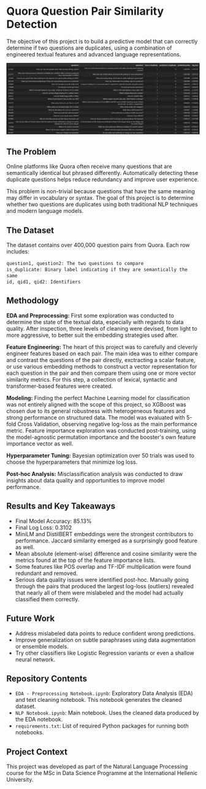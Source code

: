 # Quora Question Pair Similarity Detection

The objective of this project is to build a predictive model that can correctly determine if two questions are duplicates, using a combination of engineered textual features and advanced language representations.

![Visual](./images/nlp_visual.png)

## The Problem

Online platforms like Quora often receive many questions that are semantically identical but phrased differently. Automatically detecting these duplicate questions helps reduce redundancy and improve user experience.

This problem is non-trivial because questions that have the same meaning may differ in vocabulary or syntax. The goal of this project is to determine whether two questions are duplicates using both traditional NLP techniques and modern language models.

## The Dataset

The dataset contains over 400,000 question pairs from Quora. Each row includes:

    question1, question2: The two questions to compare
    is_duplicate: Binary label indicating if they are semantically the same
    id, qid1, qid2: Identifiers

## Methodology

**EDA and Preprocessing:** 
First some exploration was conducted to determine the state of the textual data, especially with regards to data quality. After inspection, three levels of cleaning were devised, from light to more aggressive, to better suit the embedding strategies used after.

**Feature Engineering:** 
The heart of this project was to carefully and cleverly engineer features based on each pair. The main idea was to either compare and contrast the questions of the pair directly, exctracting a scalar feature, or use various embedding methods to construct a vector representation for each question in the pair and then compare them using one or more vector similarity metrics. For this step, a collection of lexical, syntactic and transformer-based features were created. 

**Modeling:**
Finding the perfect Machine Learning model for classification was not entirely aligned with the scope of this project, so XGBoost was chosen due to its general robustness with heterogeneous features and strong performance on structured data. The model was evaluated with 5-fold Cross Validation, observing negative log-loss as the main performance metric. Feature importance exploration was conducted post-training, using the model-agnostic permutation importance and the booster's own feature importance vector as well.

**Hyperparameter Tuning:**
Bayesian optimization over 50 trials was used to choose the hyperparameters that minimize log loss.

**Post-hoc Analysis:** 
Misclassification analysis was conducted to draw insights about data quality and opportunities to improve model performance. 

## Results and Key Takeaways

- Final Model Accuracy: 85.13%
- Final Log Loss: 0.3102
- MiniLM and DistilBERT embeddings were the strongest contributors to performance. Jaccard similarity emerged as a surprisingly good feature as well.
- Mean absolute (element-wise) difference and cosine similarity were the metrics found at the top of the feature importance lists.
- Some features like POS overlap and TF-IDF multiplication were found redundant and removed.
- Serious data quality issues were identified post-hoc. Manually going through the pairs that produced the largest log-loss (outliers) revealed that nearly all of them were mislabeled and the model had actually classified them correctly.

## Future Work

- Address mislabeled data points to reduce confident wrong predictions.
- Improve generalization on subtle paraphrases using data augmentation or ensemble models.
- Try other classifiers like Logistic Regression variants or even a shallow neural network.

## Repository Contents

- `EDA - Preprocessing Notebook.ipynb`: Exploratory Data Analysis (EDA) and text cleaning notebook. This notebook generates the cleaned dataset.
- `NLP Notebook.ipynb`: Main notebook. Uses the cleaned data produced by the EDA notebook.
- `requirements.txt`: List of required Python packages for running both notebooks.

## Project Context

This project was developed as part of the Natural Language Processing course for the MSc in Data Science Programme at the International Hellenic University. 
